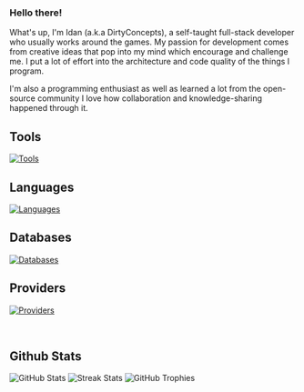 ### Hello there!

What's up, I'm Idan (a.k.a DirtyConcepts), a self-taught full-stack developer who usually works around the games. My passion for development comes from creative ideas that pop into my mind which encourage and challenge me. I put a lot of effort into the architecture and code quality of the things I program.

I'm also a programming enthusiast as well as learned a lot from the open-source community I love how collaboration and knowledge-sharing happened through it.

## Tools
[![Tools](https://skillicons.dev/icons?i=idea,visualstudio,vscode,androidstudio,eclipse)](https://skillicons.dev)

## Languages
[![Languages](https://skillicons.dev/icons?i=java,kotlin,python,c,cpp,cs,ruby,rust,html,css,javascript,php,typescript,r)](https://skillicons.dev)

## Databases
[![Databases](https://skillicons.dev/icons?i=mysql,mongodb,redis,sqlite,firebase)](https://skillicons.dev)

## Providers
[![Providers](https://skillicons.dev/icons?i=aws,gcp,azure)](https://skillicons.dev)

</br>

## Github Stats
![GitHub Stats](https://github-readme-stats.vercel.app/api?username=dirtyconcept&show_icons=true&theme=dark&count_private=true&include_all_commits=true&hide_border=true)
![Streak Stats](https://github-readme-streak-stats.herokuapp.com/?user=dirtyconcept&theme=dark&hide_border=true)
![GitHub Trophies](https://github-profile-trophy.vercel.app/?username=dirtyconcept&theme=darkhub&no-bg=true&no-frame=true&margin-w=30)
